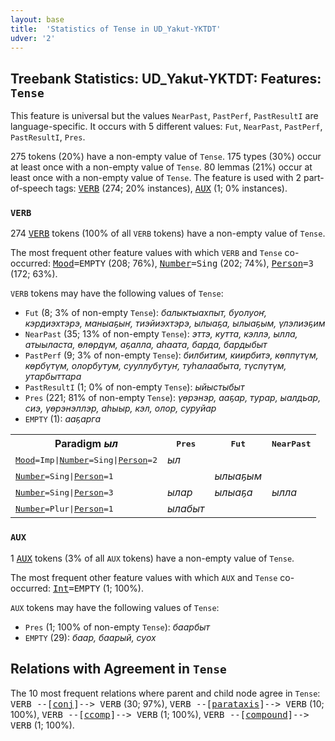 ```yaml
---
layout: base
title:  'Statistics of Tense in UD_Yakut-YKTDT'
udver: '2'
---
```


## Treebank Statistics: UD_Yakut-YKTDT: Features: `Tense`

This feature is universal but the values `NearPast`, `PastPerf`, `PastResultI` are language-specific.
It occurs with 5 different values: `Fut`, `NearPast`, `PastPerf`, `PastResultI`, `Pres`.

275 tokens (20%) have a non-empty value of `Tense`.
175 types (30%) occur at least once with a non-empty value of `Tense`.
80 lemmas (21%) occur at least once with a non-empty value of `Tense`.
The feature is used with 2 part-of-speech tags: <tt><a href="sah_yktdt-pos-VERB.html">VERB</a></tt> (274; 20% instances), <tt><a href="sah_yktdt-pos-AUX.html">AUX</a></tt> (1; 0% instances).

### `VERB`

274 <tt><a href="sah_yktdt-pos-VERB.html">VERB</a></tt> tokens (100% of all `VERB` tokens) have a non-empty value of `Tense`.

The most frequent other feature values with which `VERB` and `Tense` co-occurred: <tt><a href="sah_yktdt-feat-Mood.html">Mood</a></tt><tt>=EMPTY</tt> (208; 76%), <tt><a href="sah_yktdt-feat-Number.html">Number</a></tt><tt>=Sing</tt> (202; 74%), <tt><a href="sah_yktdt-feat-Person.html">Person</a></tt><tt>=3</tt> (172; 63%).

`VERB` tokens may have the following values of `Tense`:

* `Fut` (8; 3% of non-empty `Tense`): <em>балыктыахпыт, буолуоҥ, кэрдиэхтэрэ, маныаҕыҥ, тиэйиэхтэрэ, ылыаҕа, ылыаҕым, үлэлиэҕим</em>
* `NearPast` (35; 13% of non-empty `Tense`): <em>эттэ, кутта, кэллэ, ылла, атыыласта, өлөрдүм, аҕалла, аһаата, барда, бардыбыт</em>
* `PastPerf` (9; 3% of non-empty `Tense`): <em>билбитим, киирбитэ, көппүтүм, көрбүтүм, олорбутум, сууллубутуҥ, туһалаабыта, түспүтүм, утарбыттара</em>
* `PastResultI` (1; 0% of non-empty `Tense`): <em>ыйыстыбыт</em>
* `Pres` (221; 81% of non-empty `Tense`): <em>үөрэнэр, ааҕар, турар, ыалдьар, сиэ, үөрэнэллэр, аһыыр, кэл, олор, суруйар</em>
* `EMPTY` (1): <em>ааҕарга</em>

<table>
  <tr><th>Paradigm <i>ыл</i></th><th><tt>Pres</tt></th><th><tt>Fut</tt></th><th><tt>NearPast</tt></th></tr>
  <tr><td><tt><tt><a href="sah_yktdt-feat-Mood.html">Mood</a></tt><tt>=Imp</tt>|<tt><a href="sah_yktdt-feat-Number.html">Number</a></tt><tt>=Sing</tt>|<tt><a href="sah_yktdt-feat-Person.html">Person</a></tt><tt>=2</tt></tt></td><td><em>ыл</em></td><td></td><td></td></tr>
  <tr><td><tt><tt><a href="sah_yktdt-feat-Number.html">Number</a></tt><tt>=Sing</tt>|<tt><a href="sah_yktdt-feat-Person.html">Person</a></tt><tt>=1</tt></tt></td><td></td><td><em>ылыаҕым</em></td><td></td></tr>
  <tr><td><tt><tt><a href="sah_yktdt-feat-Number.html">Number</a></tt><tt>=Sing</tt>|<tt><a href="sah_yktdt-feat-Person.html">Person</a></tt><tt>=3</tt></tt></td><td><em>ылар</em></td><td><em>ылыаҕа</em></td><td><em>ылла</em></td></tr>
  <tr><td><tt><tt><a href="sah_yktdt-feat-Number.html">Number</a></tt><tt>=Plur</tt>|<tt><a href="sah_yktdt-feat-Person.html">Person</a></tt><tt>=1</tt></tt></td><td><em>ылабыт</em></td><td></td><td></td></tr>
</table>

### `AUX`

1 <tt><a href="sah_yktdt-pos-AUX.html">AUX</a></tt> tokens (3% of all `AUX` tokens) have a non-empty value of `Tense`.

The most frequent other feature values with which `AUX` and `Tense` co-occurred: <tt><a href="sah_yktdt-feat-Int.html">Int</a></tt><tt>=EMPTY</tt> (1; 100%).

`AUX` tokens may have the following values of `Tense`:

* `Pres` (1; 100% of non-empty `Tense`): <em>баарбыт</em>
* `EMPTY` (29): <em>баар, баарый, суох</em>

## Relations with Agreement in `Tense`

The 10 most frequent relations where parent and child node agree in `Tense`:
<tt>VERB --[<tt><a href="sah_yktdt-dep-conj.html">conj</a></tt>]--> VERB</tt> (30; 97%),
<tt>VERB --[<tt><a href="sah_yktdt-dep-parataxis.html">parataxis</a></tt>]--> VERB</tt> (10; 100%),
<tt>VERB --[<tt><a href="sah_yktdt-dep-ccomp.html">ccomp</a></tt>]--> VERB</tt> (1; 100%),
<tt>VERB --[<tt><a href="sah_yktdt-dep-compound.html">compound</a></tt>]--> VERB</tt> (1; 100%).

